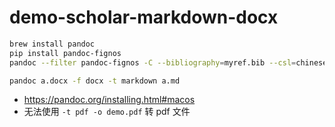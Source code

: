 # demo-scholar-markdown-docx

```sh
brew install pandoc
pip install pandoc-fignos
pandoc --filter pandoc-fignos -C --bibliography=myref.bib --csl=chinese-gb7714-2005-numeric.csl demo.md -o demo.docx

pandoc a.docx -f docx -t markdown a.md
```

- <https://pandoc.org/installing.html#macos>
- 无法使用 `-t pdf -o demo.pdf` 转 pdf 文件
